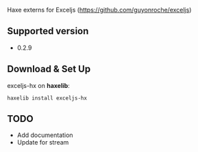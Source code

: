 Haxe externs for Exceljs (https://github.com/guyonroche/exceljs)

## Supported version
- 0.2.9

## Download & Set Up
exceljs-hx on **haxelib**:
```
haxelib install exceljs-hx
```

## TODO
- Add documentation  
- Update for stream
